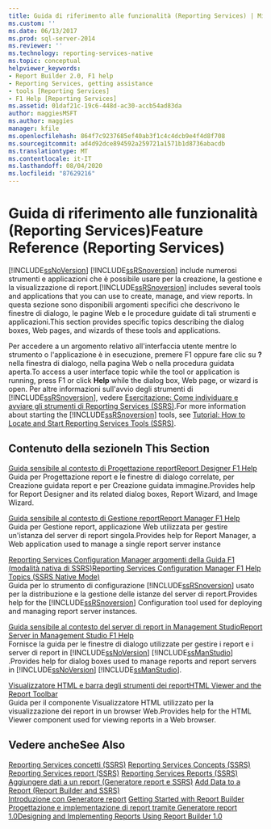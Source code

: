 ```yaml
---
title: Guida di riferimento alle funzionalità (Reporting Services) | Microsoft Docs
ms.custom: ''
ms.date: 06/13/2017
ms.prod: sql-server-2014
ms.reviewer: ''
ms.technology: reporting-services-native
ms.topic: conceptual
helpviewer_keywords:
- Report Builder 2.0, F1 help
- Reporting Services, getting assistance
- tools [Reporting Services]
- F1 Help [Reporting Services]
ms.assetid: 01daf21c-19c6-448d-ac30-accb54ad83da
author: maggiesMSFT
ms.author: maggies
manager: kfile
ms.openlocfilehash: 864f7c9237685ef40ab3f1c4c4dcb9e4f4d8f708
ms.sourcegitcommit: ad4d92dce894592a259721a1571b1d8736abacdb
ms.translationtype: MT
ms.contentlocale: it-IT
ms.lasthandoff: 08/04/2020
ms.locfileid: "87629216"
---
```

# <a name="feature-reference-reporting-services"></a><span data-ttu-id="ccbf1-102">Guida di riferimento alle funzionalità (Reporting Services)</span><span class="sxs-lookup"><span data-stu-id="ccbf1-102">Feature Reference (Reporting Services)</span></span>
  [!INCLUDE[ssNoVersion](../includes/ssnoversion-md.md)] <span data-ttu-id="ccbf1-103">[!INCLUDE[ssRSnoversion](../includes/ssrsnoversion-md.md)] include numerosi strumenti e applicazioni che è possibile usare per la creazione, la gestione e la visualizzazione di report.</span><span class="sxs-lookup"><span data-stu-id="ccbf1-103">[!INCLUDE[ssRSnoversion](../includes/ssrsnoversion-md.md)] includes several tools and applications that you can use to create, manage, and view reports.</span></span> <span data-ttu-id="ccbf1-104">In questa sezione sono disponibili argomenti specifici che descrivono le finestre di dialogo, le pagine Web e le procedure guidate di tali strumenti e applicazioni.</span><span class="sxs-lookup"><span data-stu-id="ccbf1-104">This section provides specific topics describing the dialog boxes, Web pages, and wizards of these tools and applications.</span></span>  
  
 <span data-ttu-id="ccbf1-105">Per accedere a un argomento relativo all'interfaccia utente mentre lo strumento o l'applicazione è in esecuzione, premere F1 oppure fare clic su **?** nella finestra di dialogo, nella pagina Web o nella procedura guidata aperta.</span><span class="sxs-lookup"><span data-stu-id="ccbf1-105">To access a user interface topic while the tool or application is running, press F1 or click **Help** while the dialog box, Web page, or wizard is open.</span></span> <span data-ttu-id="ccbf1-106">Per altre informazioni sull'avvio degli strumenti di [!INCLUDE[ssRSnoversion](../includes/ssrsnoversion-md.md)], vedere [Esercitazione: Come individuare e avviare gli strumenti di Reporting Services &#40;SSRS&#41;](tools/tutorial-how-to-locate-and-start-reporting-services-tools-ssrs.md).</span><span class="sxs-lookup"><span data-stu-id="ccbf1-106">For more information about starting the [!INCLUDE[ssRSnoversion](../includes/ssrsnoversion-md.md)] tools, see [Tutorial: How to Locate and Start Reporting Services Tools &#40;SSRS&#41;](tools/tutorial-how-to-locate-and-start-reporting-services-tools-ssrs.md).</span></span>  
  
## <a name="in-this-section"></a><span data-ttu-id="ccbf1-107">Contenuto della sezione</span><span class="sxs-lookup"><span data-stu-id="ccbf1-107">In This Section</span></span>  
 [<span data-ttu-id="ccbf1-108">Guida sensibile al contesto di Progettazione report</span><span class="sxs-lookup"><span data-stu-id="ccbf1-108">Report Designer F1 Help</span></span>](tools/report-designer-f1-help.md)  
 <span data-ttu-id="ccbf1-109">Guida per Progettazione report e le finestre di dialogo correlate, per Creazione guidata report e per Creazione guidata immagine.</span><span class="sxs-lookup"><span data-stu-id="ccbf1-109">Provides help for Report Designer and its related dialog boxes, Report Wizard, and Image Wizard.</span></span>  
  
 [<span data-ttu-id="ccbf1-110">Guida sensibile al contesto di Gestione report</span><span class="sxs-lookup"><span data-stu-id="ccbf1-110">Report Manager F1 Help</span></span>](../../2014/reporting-services/report-manager-f1-help.md)  
 <span data-ttu-id="ccbf1-111">Guida per Gestione report, applicazione Web utilizzata per gestire un'istanza del server di report singola.</span><span class="sxs-lookup"><span data-stu-id="ccbf1-111">Provides help for Report Manager, a Web application used to manage a single report server instance</span></span>  
  
 [<span data-ttu-id="ccbf1-112">Reporting Services Configuration Manager argomenti della Guida F1 &#40;modalità nativa di SSRS&#41;</span><span class="sxs-lookup"><span data-stu-id="ccbf1-112">Reporting Services Configuration Manager F1 Help Topics &#40;SSRS Native Mode&#41;</span></span>](../../2014/sql-server/install/reporting-services-configuration-manager-f1-help-topics-ssrs-native-mode.md)  
 <span data-ttu-id="ccbf1-113">Guida per lo strumento di configurazione [!INCLUDE[ssRSnoversion](../includes/ssrsnoversion-md.md)] usato per la distribuzione e la gestione delle istanze del server di report.</span><span class="sxs-lookup"><span data-stu-id="ccbf1-113">Provides help for the [!INCLUDE[ssRSnoversion](../includes/ssrsnoversion-md.md)] Configuration tool used for deploying and managing report server instances.</span></span>  
  
 [<span data-ttu-id="ccbf1-114">Guida sensibile al contesto del server di report in Management Studio</span><span class="sxs-lookup"><span data-stu-id="ccbf1-114">Report Server in Management Studio F1 Help</span></span>](tools/report-server-in-management-studio-f1-help.md)  
 <span data-ttu-id="ccbf1-115">Fornisce la guida per le finestre di dialogo utilizzate per gestire i report e i server di report in [!INCLUDE[ssNoVersion](../includes/ssnoversion-md.md)] [!INCLUDE[ssManStudio](../includes/ssmanstudio-md.md)] .</span><span class="sxs-lookup"><span data-stu-id="ccbf1-115">Provides help for dialog boxes used to manage reports and report servers in [!INCLUDE[ssNoVersion](../includes/ssnoversion-md.md)] [!INCLUDE[ssManStudio](../includes/ssmanstudio-md.md)].</span></span>  
  
 [<span data-ttu-id="ccbf1-116">Visualizzatore HTML e barra degli strumenti dei report</span><span class="sxs-lookup"><span data-stu-id="ccbf1-116">HTML Viewer and the Report Toolbar</span></span>](html-viewer-and-the-report-toolbar.md)  
 <span data-ttu-id="ccbf1-117">Guida per il componente Visualizzatore HTML utilizzato per la visualizzazione dei report in un browser Web.</span><span class="sxs-lookup"><span data-stu-id="ccbf1-117">Provides help for the HTML Viewer component used for viewing reports in a Web browser.</span></span>  
  
## <a name="see-also"></a><span data-ttu-id="ccbf1-118">Vedere anche</span><span class="sxs-lookup"><span data-stu-id="ccbf1-118">See Also</span></span>  
 <span data-ttu-id="ccbf1-119">[Reporting Services concetti &#40;SSRS&#41;](reporting-services-concepts-ssrs.md) </span><span class="sxs-lookup"><span data-stu-id="ccbf1-119">[Reporting Services Concepts &#40;SSRS&#41;](reporting-services-concepts-ssrs.md) </span></span>  
 <span data-ttu-id="ccbf1-120">[Reporting Services report &#40;SSRS&#41;](reports/reporting-services-reports-ssrs.md) </span><span class="sxs-lookup"><span data-stu-id="ccbf1-120">[Reporting Services Reports &#40;SSRS&#41;](reports/reporting-services-reports-ssrs.md) </span></span>  
 <span data-ttu-id="ccbf1-121">[Aggiungere dati a un report &#40;Generatore report e SSRS&#41;](report-data/report-datasets-ssrs.md) </span><span class="sxs-lookup"><span data-stu-id="ccbf1-121">[Add Data to a Report &#40;Report Builder and SSRS&#41;](report-data/report-datasets-ssrs.md) </span></span>  
 <span data-ttu-id="ccbf1-122">[Introduzione con Generatore report](https://www.microsoft.com/download/en/details.aspx?id=29072) </span><span class="sxs-lookup"><span data-stu-id="ccbf1-122">[Getting Started with Report Builder](https://www.microsoft.com/download/en/details.aspx?id=29072) </span></span>  
 [<span data-ttu-id="ccbf1-123">Progettazione e implementazione di report tramite Generatore report 1.0</span><span class="sxs-lookup"><span data-stu-id="ccbf1-123">Designing and Implementing Reports Using Report Builder 1.0</span></span>](https://go.microsoft.com/fwlink/?LinkId=142601)  
  
  
